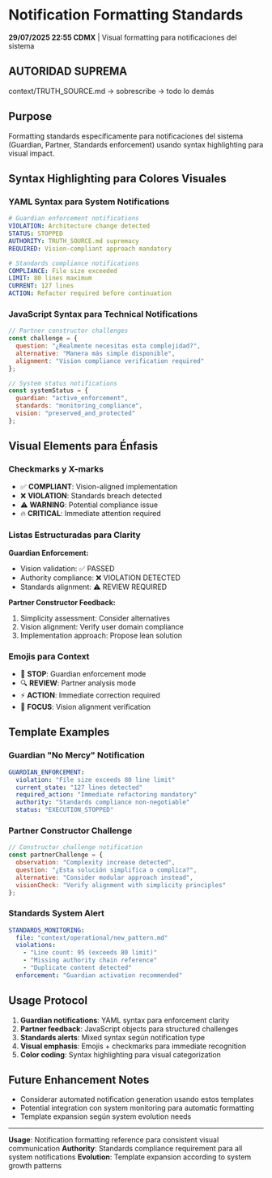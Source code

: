 # Notification Formatting Standards

**29/07/2025 22:55 CDMX** | Visual formatting para notificaciones del sistema

## AUTORIDAD SUPREMA
context/TRUTH_SOURCE.md → sobrescribe → todo lo demás

## Purpose
Formatting standards específicamente para notificaciones del sistema (Guardian, Partner, Standards enforcement) usando syntax highlighting para visual impact.

## Syntax Highlighting para Colores Visuales

### YAML Syntax para System Notifications
```yaml
# Guardian enforcement notifications
VIOLATION: Architecture change detected
STATUS: STOPPED
AUTHORITY: TRUTH_SOURCE.md supremacy
REQUIRED: Vision-compliant approach mandatory

# Standards compliance notifications  
COMPLIANCE: File size exceeded
LIMIT: 80 lines maximum
CURRENT: 127 lines
ACTION: Refactor required before continuation
```

### JavaScript Syntax para Technical Notifications
```javascript
// Partner constructor challenges
const challenge = {
  question: "¿Realmente necesitas esta complejidad?",
  alternative: "Manera más simple disponible",
  alignment: "Vision compliance verification required"
};

// System status notifications
const systemStatus = {
  guardian: "active_enforcement",
  standards: "monitoring_compliance", 
  vision: "preserved_and_protected"
};
```

## Visual Elements para Énfasis

### Checkmarks y X-marks
- ✅ **COMPLIANT**: Vision-aligned implementation
- ❌ **VIOLATION**: Standards breach detected
- ⚠️ **WARNING**: Potential compliance issue
- 🔥 **CRITICAL**: Immediate attention required

### Listas Estructuradas para Clarity
**Guardian Enforcement:**
- Vision validation: ✅ PASSED
- Authority compliance: ❌ VIOLATION DETECTED  
- Standards alignment: ⚠️ REVIEW REQUIRED

**Partner Constructor Feedback:**
1. Simplicity assessment: Consider alternatives
2. Vision alignment: Verify user domain compliance
3. Implementation approach: Propose lean solution

### Emojis para Context
- 🚫 **STOP**: Guardian enforcement mode
- 🔍 **REVIEW**: Partner analysis mode
- ⚡ **ACTION**: Immediate correction required
- 🎯 **FOCUS**: Vision alignment verification

## Template Examples

### Guardian "No Mercy" Notification
```yaml
GUARDIAN_ENFORCEMENT:
  violation: "File size exceeds 80 line limit"
  current_state: "127 lines detected"
  required_action: "Immediate refactoring mandatory"
  authority: "Standards compliance non-negotiable"
  status: "EXECUTION_STOPPED"
```

### Partner Constructor Challenge
```javascript
// Constructor challenge notification  
const partnerChallenge = {
  observation: "Complexity increase detected",
  question: "¿Esta solución simplifica o complica?",
  alternative: "Consider modular approach instead",
  visionCheck: "Verify alignment with simplicity principles"
};
```

### Standards System Alert
```yaml
STANDARDS_MONITORING:
  file: "context/operational/new_pattern.md"
  violations:
    - "Line count: 95 (exceeds 80 limit)"
    - "Missing authority chain reference"
    - "Duplicate content detected"
  enforcement: "Guardian activation recommended"
```

## Usage Protocol
1. **Guardian notifications**: YAML syntax para enforcement clarity
2. **Partner feedback**: JavaScript objects para structured challenges  
3. **Standards alerts**: Mixed syntax según notification type
4. **Visual emphasis**: Emojis + checkmarks para immediate recognition
5. **Color coding**: Syntax highlighting para visual categorization

## Future Enhancement Notes
- Considerar automated notification generation usando estos templates
- Potential integration con system monitoring para automatic formatting
- Template expansion según system evolution needs

---
**Usage**: Notification formatting reference para consistent visual communication
**Authority**: Standards compliance requirement para all system notifications
**Evolution**: Template expansion according to system growth patterns